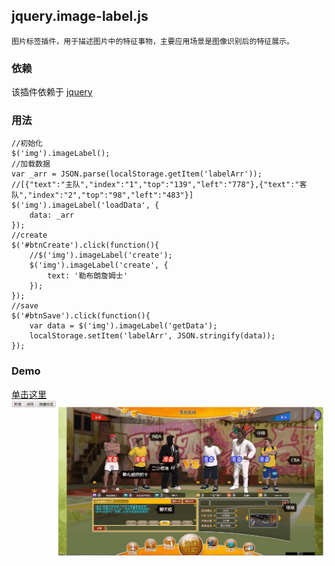 ## jquery.image-label.js
    图片标签插件，用于描述图片中的特征事物，主要应用场景是图像识别后的特征展示。

### 依赖
该插件依赖于 [jquery](http://jquery.com/)

### 用法
```
//初始化
$('img').imageLabel();
//加载数据
var _arr = JSON.parse(localStorage.getItem('labelArr')); //[{"text":"主队","index":"1","top":"139","left":"778"},{"text":"客队","index":"2","top":"98","left":"483"}]
$('img').imageLabel('loadData', {
    data: _arr
});
//create
$('#btnCreate').click(function(){
    //$('img').imageLabel('create');
    $('img').imageLabel('create', {
        text: '勒布朗詹姆士'
    });
});
//save
$('#btnSave').click(function(){
    var data = $('img').imageLabel('getData');
    localStorage.setItem('labelArr', JSON.stringify(data));
});
```
### Demo
[单击这里](http://ekoz.github.io/jquery.image-label.js/demo/demo.html)
![demo](demo/demo.gif)
